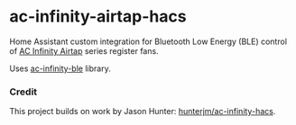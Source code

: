# ac-infinity-airtap-hacs

Home Assistant custom integration for Bluetooth Low Energy (BLE) control of [AC Infinity Airtap](https://acinfinity.com/register-booster-fans/) series register fans.

Uses [ac-infinity-ble](https://github.com/hunterjm/ac-infinity-ble/) library.

### Credit

This project builds on work by Jason Hunter: [hunterjm/ac-infinity-hacs](https://github.com/hunterjm/ac-infinity-hacs).
